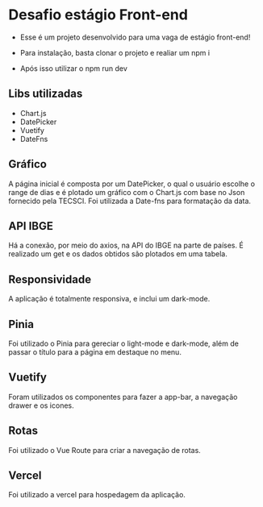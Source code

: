 # Desafio estágio Front-end

- Esse é um projeto desenvolvido para uma vaga de estágio front-end!

- Para instalação, basta clonar o projeto e realiar um npm i
- Após isso utilizar o npm run dev

## Libs utilizadas

- Chart.js
- DatePicker
- Vuetify
- DateFns


## Gráfico

A página inicial é composta por um DatePicker, o qual o usuário escolhe o range de dias e é plotado um gráfico com o Chart.js com base no Json fornecido pela TECSCI. Foi utilizada a Date-fns para formatação da data.

## API IBGE

Há a conexão, por meio do axios, na API do IBGE na parte de países. É realizado um get e os dados obtidos são plotados em uma tabela.

## Responsividade

A aplicação é totalmente responsiva, e inclui um dark-mode.

## Pinia
Foi utilizado o Pinia para gereciar o light-mode e dark-mode, além de passar o título para a página em destaque no menu.

## Vuetify
Foram utilizados os componentes para fazer a app-bar, a navegação drawer e os icones.

## Rotas
Foi utilizado o Vue Route para criar a navegação de rotas.

## Vercel 
Foi utilizado a vercel para hospedagem da aplicação.
